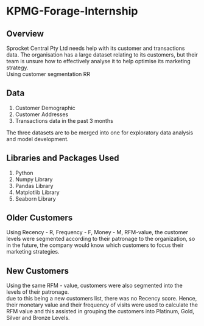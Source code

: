 # KPMG-Forage-Internship

## Overview
Sprocket Central Pty Ltd needs help with its customer and transactions data. 
The organisation has a large dataset relating to its customers, but their team is unsure how to effectively analyse it to help optimise its marketing strategy.
<br> Using customer segmentation RR

## Data
1. Customer Demographic 
2. Customer Addresses
3. Transactions data in the past 3 months

The three datasets are to be merged into one for exploratory data analysis and model development.

## Libraries and Packages Used
1. Python
2. Numpy Library
3. Pandas Library
4. Matplotlib Library
5. Seaborn Library

## Older Customers
Using Recency - R, Frequency - F, Money - M, RFM-value, the customer levels were segmented according to their patronage to the organization, 
so in the future, the company would know which customers to focus their marketing strategies.

## New Customers
Using the same RFM - value, customers were also segmented into the levels of their patronage.
<br> due to this being a new customers list, there was no Recency score. Hence, their monetary value and their frequency of visits were used to calculate the RFM value and this assisted in grouping the customers into Platinum, Gold, Silver and Bronze Levels.
